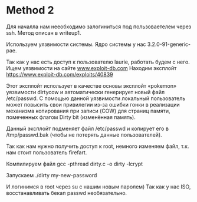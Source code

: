 # Method 2

Для началла нам нееобходимо залогиниться под пользоваетелем через ssh.
Метод описан в writeup1.

Используем уязвимости системы.
Ядро системы у нас 3.2.0-91-generic-pae.

Так как у нас есть доступ к пользователю laurie, работать будем с него.
Ищем уязвимости на сайте www.exploit-db.com
Находим эксплойт https://www.exploit-db.com/exploits/40839

Этот эксплойт использует в качестве основы эксплойт «pokemon» уязвимости dirtycow 
и автоматически генерирует новый файл /etc/passwd. 
С помощью данной уязвимости локальный пользователь может повысить свои привилегии 
из-за ошибки гонки в реализации механизма копирования при записи (COW) 
для страниц памяти, помеченных флагом Dirty bit (изменённая память).

Данный эксплойт подменяет файл /etc/passwd 
и копирует его в /tmp/passwd.bak (чтобы не потерять данные пользователей).

Так как нам нужно получить доступ к root, немного изменяем файл, т.к. нам стоит пользователь firefart.

Компилируем файл
gcc -pthread dirty.c -o dirty -lcrypt

Запускаем ./dirty my-new-password

И логинимся в root через su с нашим новым паролем)
Так как у нас ISO, восстанавливать бекап passwd необязательно.
